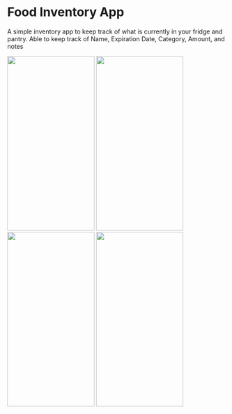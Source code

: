 # Food Inventory App

A simple inventory app to keep track of what is currently in your fridge and pantry. Able to keep track of Name, Expiration Date, Category, Amount, and notes

<img src="https://user-images.githubusercontent.com/32626992/218367539-5627c8d4-aa27-4310-9362-7e15adbed807.png" width="200" height="400" />
<img src="https://user-images.githubusercontent.com/32626992/218367554-1840998b-f71b-4bff-8b1a-351efd32dca4.png" width="200" height="400" />
<img src="https://user-images.githubusercontent.com/32626992/218367560-02956fec-e2b3-41b4-88f2-6595db4de38b.png" width="200" height="400" />
<img src="https://user-images.githubusercontent.com/32626992/218367566-54430d1d-006e-46ed-a931-21079150f22e.png" width="200" height="400" />
